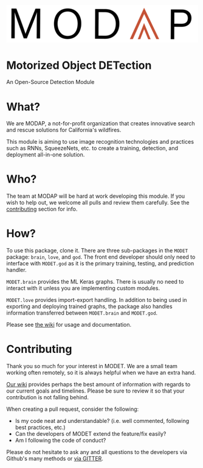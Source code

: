 ![Image](https://raw.githubusercontent.com/MODAP/MODET/master/LOGO.png?raw=true)
# Motorized Object DETection
An Open-Source Detection Module

# What?
We are MODAP, a not-for-profit organization that creates innovative search and rescue solutions for California's wildfires.

This module is aiming to use image recognition technologies and practices such as RNNs, SqueezeNets, etc. to create a training, detection, and deployment all-in-one solution.

# Who?
The team at MODAP will be hard at work developing this module. If you wish to help out, we welcome all pulls and review them carefully. See the [contributing](#contributing) section for info.

# How?
To use this package, clone it. There are three sub-packages in the `MODET` package: `brain`, `love`, and `god`. The front end developer should only need to interface with `MODET.god` as it is the primary training, testing, and prediction handler. 

`MODET.brain` provides the ML Keras graphs. There is usually no need to interact with it unless you are implementing custom modules.

`MODET.love` provides import-export handling. In addition to being used in exporting and deploying trained graphs, the package also handles information transferred between `MODET.brain` and `MODET.god`.

Please see [the wiki](https://github.com/MODAP/MODET/wiki) for usage and documentation. 


# Contributing
Thank you so much for your interest in MODET. We are a small team working often remotely, so it is always helpful when we have an extra hand.

[Our wiki](https://github.com/MODAP/MODET/wiki) provides perhaps the best amount of information with regards to our current goals and timelines. Please be sure to review it so that your contribution is not falling behind.

When creating a pull request, consider the following:
* Is my code neat and understandable? (i.e. well commented, following best practices, etc.)
* Can the developers of MODET extend the feature/fix easily?
* Am I following the code of conduct?

Please do not hesitate to ask any and all questions to the developers via Github's many methods or [via GITTER](https://gitter.im/MODAP/community).

